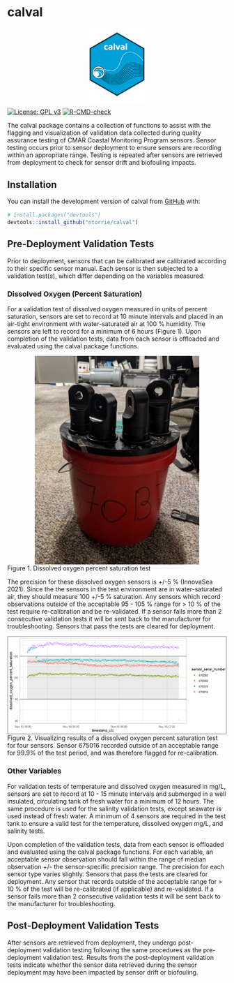
<!-- README.md is generated from README.Rmd. Please edit that file -->

# calval

<img src="man/figures/README-calval_hexsticker.png" width="25%" style="display: block; margin: auto;" />

<!-- badges: start -->

[![License: GPL
v3](https://img.shields.io/badge/License-GPLv3-blue.svg)](https://www.gnu.org/licenses/gpl-3.0)
[![R-CMD-check](https://github.com/ntorrie/calval/actions/workflows/R-CMD-check.yaml/badge.svg)](https://github.com/ntorrie/calval/actions/workflows/R-CMD-check.yaml)
<!-- badges: end -->

The calval package contains a collection of functions to assist with the
flagging and visualization of validation data collected during quality
assurance testing of CMAR Coastal Monitoring Program sensors. Sensor
testing occurs prior to sensor deployment to ensure sensors are
recording within an appropriate range. Testing is repeated after sensors
are retrieved from deployment to check for sensor drift and biofouling
impacts.

## Installation

You can install the development version of calval from
[GitHub](https://github.com/) with:

``` r
# install.packages("devtools")
devtools::install_github("ntorrie/calval")
```

## Pre-Deployment Validation Tests

Prior to deployment, sensors that can be calibrated are calibrated
according to their specific sensor manual. Each sensor is then subjected
to a validation test(s), which differ depending on the variables
measured.

### Dissolved Oxygen (Percent Saturation)

For a validation test of dissolved oxygen measured in units of percent
saturation, sensors are set to record at 10 minute intervals and placed
in an air-tight environment with water-saturated air at 100 % humidity.
The sensors are left to record for a minimum of 6 hours (Figure 1). Upon
completion of the validation tests, data from each sensor is offloaded
and evaluated using the calval package functions.

<img src="man/figures/do_bucket_test.jpg" width="75%" height="75%" style="display: block; margin: auto;" />
Figure 1. Dissolved oxygen percent saturation test

The precision for these dissolved oxygen sensors is +/-5 % (InnovaSea
2021). Since the the sensors in the test environment are in
water-saturated air, they should measure 100 +/-5 % saturation. Any
sensors which record observations outside of the acceptable 95 - 105 %
range for \> 10 % of the test require re-calibration and be
re-validated. If a sensor fails more than 2 consecutive validation tests
it will be sent back to the manufacturer for troubleshooting. Sensors
that pass the tests are cleared for deployment.

<img src="man/figures/do_bucket_test_results.png" width="100%" height="120%" style="display: block; margin: auto;" />
Figure 2. Visualizing results of a dissolved oxygen percent saturation
test for four sensors. Sensor 675016 recorded outside of an acceptable
range for 99.9% of the test period, and was therefore flagged for
re-calibration.

### Other Variables

For validation tests of temperature and dissolved oxygen measured in
mg/L, sensors are set to record at 10 - 15 minute intervals and
submerged in a well insulated, circulating tank of fresh water for a
minimum of 12 hours. The same procedure is used for the salinity
validation tests, except seawater is used instead of fresh water. A
minimum of 4 sensors are required in the test tank to ensure a valid
test for the temperature, dissolved oxygen mg/L, and salinity tests.

Upon completion of the validation tests, data from each sensor is
offloaded and evaluated using the calval package functions. For each
variable, an acceptable sensor observation should fall within the range
of median observation +/- the sensor-specific precision range. The
precision for each sensor type varies slightly. Sensors that pass the
tests are cleared for deployment. Any sensor that records outside of the
acceptable range for \> 10 % of the test will be re-calibrated (if
applicable) and re-validated. If a sensor fails more than 2 consecutive
validation tests it will be sent back to the manufacturer for
troubleshooting.

## Post-Deployment Validation Tests

After sensors are retrieved from deployment, they undergo
post-deployment validation testing following the same procedures as the
pre-deployment validation test. Results from the post-deployment
validation tests indicate whether the sensor data retrieved during the
sensor deployment may have been impacted by sensor drift or biofouling.
